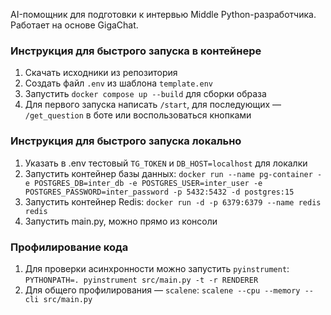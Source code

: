AI-помощник для подготовки к интервью Middle Python-разработчика. Работает на основе GigaChat.

### Инструкция для быстрого запуска в контейнере
1. Скачать исходники из репозитория
2. Создать файл `.env` из шаблона `template.env`
3. Запустить `docker compose up --build` для сборки образа 
4. Для первого запуска написать `/start`, для последующих — `/get_question` в боте или воспользоваться кнопками

### Инструкция для быстрого запуска локально
1. Указать в .env тестовый `TG_TOKEN` и `DB_HOST=localhost` для локалки
2. Запустить контейнер базы данных:
`docker run --name pg-container -e POSTGRES_DB=inter_db -e POSTGRES_USER=inter_user -e POSTGRES_PASSWORD=inter_password -p 5432:5432 -d postgres:15`
3. Запустить контейнер Redis:
`docker run -d -p 6379:6379 --name redis redis
`
4. Запустить main.py, можно прямо из консоли

### Профилирование кода
1. Для проверки асинхронности можно запустить `pyinstrument`:
`PYTHONPATH=. pyinstrument src/main.py -t -r RENDERER`
2. Для общего профилирования — `scalene`:
`scalene --cpu --memory --cli src/main.py`